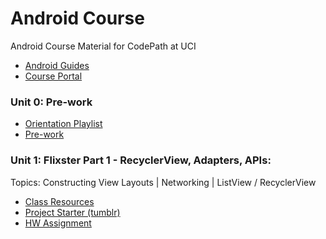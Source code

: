 # Android Course
Android Course Material for CodePath at UCI
- [Android Guides](https://guides.codepath.org/android)
- [Course Portal](https://courses.codepath.com/courses/android_university)

### Unit 0: Pre-work
* [Orientation Playlist](https://www.youtube.com/watch?v=PUrzeIqHGfw&list=PLrT2tZ9JRrf56sJBCbOq67hYLOB-2eUOB&index=1)
* [Pre-work](https://courses.codepath.org/snippets/android_university/prework)

### Unit 1: Flixster Part 1 - RecyclerView, Adapters, APIs:
Topics: Constructing View Layouts | Networking | ListView / RecyclerView

* [Class Resources](https://github.com/CodePath-at-UCI/android-course/blob/master/Unit1/Class%20Guide.md)
* [Project Starter (tumblr)](https://drive.google.com/file/d/1kMVf7hKBimp1LUxprqLI0nb2OXW-xty-/view?ts=5e1bda36)
* [HW Assignment](https://courses.codepath.com/courses/android_university/unit/1#!overview)
